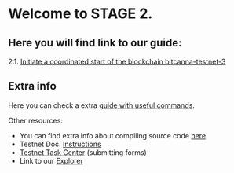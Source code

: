 # Welcome to STAGE 2.


## Here you will find link to our guide:

2.1. [Initiate a coordinated start of the blockchain bitcanna-testnet-3](https://github.com/BitCannaGlobal/testnet-bcna-cosmos/blob/main/instructions/stage2/task2.1.md)


## Extra info

Here you can check a extra [guide with useful commands](https://github.com/BitCannaGlobal/testnet-bcna-cosmos/blob/main/instructions/stage1/useful.md).

Other resources:
* You can find extra info about compiling source code [here](https://github.com/BitCannaGlobal/testnet-bcna-cosmos)
* Testnet Doc. [Instructions](https://testnet.bitcanna.io/testnet/phase-1-invitational-testnet)
* [Testnet Task Center](https://bitcannavalidators.knack.com/task-center#overview/) (submitting forms)
* Link to our [Explorer](https://https://testnet-explorer.bitcanna.io/)
